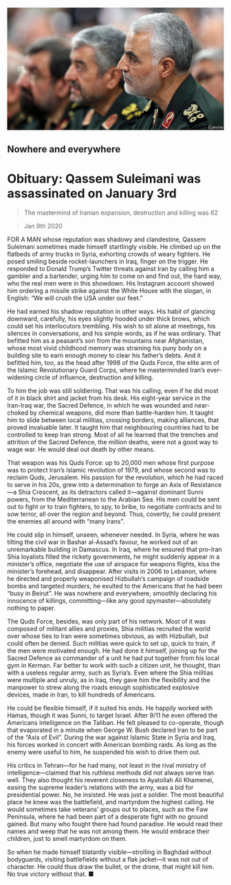 ![](./images/20200111_OBP501.jpg)

## Nowhere and everywhere

# Obituary: Qassem Suleimani was assassinated on January 3rd

> The mastermind of Iranian expansion, destruction and killing was 62

> Jan 9th 2020

FOR A MAN whose reputation was shadowy and clandestine, Qassem Suleimani sometimes made himself startlingly visible. He climbed up on the flatbeds of army trucks in Syria, exhorting crowds of weary fighters. He posed smiling beside rocket-launchers in Iraq, finger on the trigger. He responded to Donald Trump’s Twitter threats against Iran by calling him a gambler and a bartender, urging him to come on and find out, the hard way, who the real men were in this showdown. His Instagram account showed him ordering a missile strike against the White House with the slogan, in English: “We will crush the USA under our feet.”

He had earned his shadow reputation in other ways. His habit of glancing downward, carefully, his eyes slightly hooded under thick brows, which could set his interlocutors trembling. His wish to sit alone at meetings, his silences in conversations, and his simple words, as if he was ordinary. That befitted him as a peasant’s son from the mountains near Afghanistan, whose most vivid childhood memory was straining his puny body on a building site to earn enough money to clear his father’s debts. And it befitted him, too, as the head after 1998 of the Quds Force, the elite arm of the Islamic Revolutionary Guard Corps, where he masterminded Iran’s ever-widening circle of influence, destruction and killing.

To him the job was still soldiering. That was his calling, even if he did most of it in black shirt and jacket from his desk. His eight-year service in the Iran-Iraq war, the Sacred Defence, in which he was wounded and near-choked by chemical weapons, did more than battle-harden him. It taught him to slide between local militias, crossing borders, making alliances, that proved invaluable later. It taught him that neighbouring countries had to be controlled to keep Iran strong. Most of all he learned that the trenches and attrition of the Sacred Defence, the million deaths, were not a good way to wage war. He would deal out death by other means.

That weapon was his Quds Force: up to 20,000 men whose first purpose was to protect Iran’s Islamic revolution of 1979, and whose second was to reclaim Quds, Jerusalem. His passion for the revolution, which he had raced to serve in his 20s, grew into a determination to forge an Axis of Resistance—a Shia Crescent, as its detractors called it—against dominant Sunni powers, from the Mediterranean to the Arabian Sea. His men could be sent out to fight or to train fighters, to spy, to bribe, to negotiate contracts and to sow terror, all over the region and beyond. Thus, covertly, he could present the enemies all around with “many Irans”.

He could slip in himself, unseen, whenever needed. In Syria, where he was tilting the civil war in Bashar al-Assad’s favour, he worked out of an unremarkable building in Damascus. In Iraq, where he ensured that pro-Iran Shia loyalists filled the rickety governments, he might suddenly appear in a minister’s office, negotiate the use of airspace for weapons flights, kiss the minister’s forehead, and disappear. After visits in 2006 to Lebanon, where he directed and properly weaponised Hizbullah’s campaign of roadside bombs and targeted murders, he exulted to the Americans that he had been “busy in Beirut”. He was nowhere and everywhere, smoothly declaring his innocence of killings, committing—like any good spymaster—absolutely nothing to paper.

The Quds Force, besides, was only part of his network. Most of it was composed of militant allies and proxies, Shia militias recruited the world over whose ties to Iran were sometimes obvious, as with Hizbullah, but could often be denied. Such militias were quick to set up, quick to train, if the men were motivated enough. He had done it himself, joining up for the Sacred Defence as commander of a unit he had put together from his local gym in Kerman. Far better to work with such a citizen unit, he thought, than with a useless regular army, such as Syria’s. Even where the Shia militias were multiple and unruly, as in Iraq, they gave him the flexibility and the manpower to strew along the roads enough sophisticated explosive devices, made in Iran, to kill hundreds of Americans.

He could be flexible himself, if it suited his ends. He happily worked with Hamas, though it was Sunni, to target Israel. After 9/11 he even offered the Americans intelligence on the Taliban. He felt pleased to co-operate, though that evaporated in a minute when George W. Bush declared Iran to be part of the “Axis of Evil”. During the war against Islamic State in Syria and Iraq, his forces worked in concert with American bombing raids. As long as the enemy were useful to him, he suspended his wish to drive them out.

His critics in Tehran—for he had many, not least in the rival ministry of intelligence—claimed that his ruthless methods did not always serve Iran well. They also thought his reverent closeness to Ayatollah Ali Khamenei, easing the supreme leader’s relations with the army, was a bid for presidential power. No, he insisted. He was just a soldier. The most beautiful place he knew was the battlefield, and martyrdom the highest calling. He would sometimes take veterans’ groups out to places, such as the Faw Peninsula, where he had been part of a desperate fight with no ground gained. But many who fought there had found paradise. He would read their names and weep that he was not among them. He would embrace their children, just to smell martyrdom on them.

So when he made himself blatantly visible—strolling in Baghdad without bodyguards, visiting battlefields without a flak jacket—it was not out of character. He could thus draw the bullet, or the drone, that might kill him. No true victory without that. ■